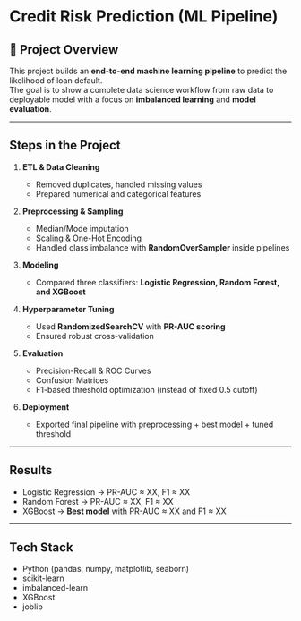 # Credit Risk Prediction (ML Pipeline)

## 📌 Project Overview
This project builds an **end-to-end machine learning pipeline** to predict the likelihood of loan default.  
The goal is to show a complete data science workflow from raw data to deployable model with a focus on **imbalanced learning** and **model evaluation**.

---

##  Steps in the Project
1. **ETL & Data Cleaning**  
   - Removed duplicates, handled missing values  
   - Prepared numerical and categorical features  

2. **Preprocessing & Sampling**  
   - Median/Mode imputation  
   - Scaling & One-Hot Encoding  
   - Handled class imbalance with **RandomOverSampler** inside pipelines  

3. **Modeling**  
   - Compared three classifiers: **Logistic Regression, Random Forest, and XGBoost**  

4. **Hyperparameter Tuning**  
   - Used **RandomizedSearchCV** with **PR-AUC scoring**  
   - Ensured robust cross-validation  

5. **Evaluation**  
   - Precision-Recall & ROC Curves  
   - Confusion Matrices  
   - F1-based threshold optimization (instead of fixed 0.5 cutoff)  

6. **Deployment**  
   - Exported final pipeline with preprocessing + best model + tuned threshold  

---

## Results
- Logistic Regression → PR-AUC ≈ XX, F1 ≈ XX  
- Random Forest → PR-AUC ≈ XX, F1 ≈ XX  
- XGBoost → **Best model** with PR-AUC ≈ XX and F1 ≈ XX  

---

## Tech Stack
- Python (pandas, numpy, matplotlib, seaborn)  
- scikit-learn  
- imbalanced-learn  
- XGBoost  
- joblib  

